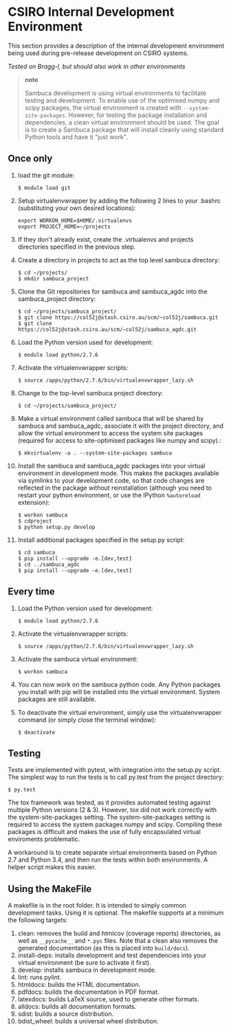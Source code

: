 CSIRO Internal Development Environment
======================================

This section provides a description of the internal development
environment being used during pre-release development on CSIRO systems.

*Tested on Bragg-l, but should also work in other environments*

> **note**
>
> Sambuca development is using virtual environments to facilitate
> testing and development. To enable use of the optimised numpy and
> scipy packages, the virtual environment is created with
> `--system-site-packages`. However, for testing the package
> installation and dependencies, a clean virtual environment should be
> used. The goal is to create a Sambuca package that will install
> cleanly using standard Python tools and have it "just work".

Once only
---------

1.  load the git module:

        $ module load git

2.  Setup virtualenvwrapper by adding the following 2 lines to your
    .bashrc (substituting your own desired locations):

        export WORKON_HOME=$HOME/.virtualenvs
        export PROJECT_HOME=~/projects

3.  If they don't already exist, create the .virtualenvs and projects
    directories specified in the previous step.
4.  Create a directory in projects to act as the top level sambuca
    directory:

        $ cd ~/projects/
        $ mkdir sambuca_project

5.  Clone the Git repositories for sambuca and sambuca\_agdc into the
    sambuca\_project directory:

        $ cd ~/projects/sambuca_project/
        $ git clone https://col52j@stash.csiro.au/scm/~col52j/sambuca.git
        $ git clone https://col52j@stash.csiro.au/scm/~col52j/sambuca_agdc.git

6.  Load the Python version used for development:

        $ module load python/2.7.6

7.  Activate the virtualenvwrapper scripts:

        $ source /apps/python/2.7.6/bin/virtualenvwrapper_lazy.sh

8.  Change to the top-level sambuca project directory:

        $ cd ~/projects/sambuca_project/

9.  Make a virtual environment called sambuca that will be shared by
    sambuca and sambuca\_agdc, associate it with the project directory,
    and allow the virtual environment to access the system site packages
    (required for access to site-optimised packages like numpy and
    scipy).:

        $ mkvirtualenv -a . --system-site-packages sambuca

10. Install the sambuca and sambuca\_agdc packages into your virtual
    environment in development mode. This makes the packages available
    via symlinks to your development code, so that code changes are
    reflected in the package without reinstallation (although you need
    to restart your python environment, or use the IPython `%autoreload`
    extension):

        $ workon sambuca
        $ cdproject
        $ python setup.py develop

11. Install additional packages specified in the setup.py script:

        $ cd sambuca
        $ pip install --upgrade -e.[dev,test]
        $ cd ../sambuca_agdc
        $ pip install --upgrade -e.[dev,test]

Every time
----------

1.  Load the Python version used for development:

        $ module load python/2.7.6

2.  Activate the virtualenvwrapper scripts:

        $ source /apps/python/2.7.6/bin/virtualenvwrapper_lazy.sh

3.  Activate the sambuca virtual environment:

        $ workon sambuca

4.  You can now work on the sambuca python code. Any Python packages you
    install with pip will be installed into the virtual environment.
    System packages are still available.
5.  To deactivate the virtual environment, simply use the
    virtualenvwrapper command (or simply close the terminal window):

        $ deactivate

Testing
-------

Tests are implemented with pytest, with integration into the setup.py
script. The simplest way to run the tests is to call py.test from the
project directory:

    $ py.test

The tox framework was tested, as it provides automated testing against
multiple Python versions (2 & 3). However, tox did not work correctly
with the system-site-packages setting. The system-site-packages setting
is required to access the system packages numpy and scipy. Compiling
these packages is difficult and makes the use of fully encapsulated
virtual enviroments problematic.

A workaround is to create separate virtual environments based on Python
2.7 and Python 3.4, and then run the tests within both environments. A
helper script makes this easier.

Using the MakeFile
------------------

A makefile is in the root folder. It is intended to simply common
development tasks. Using it is optional. The makefile supports at a
minimum the following targets:

1.  clean: removes the build and htmlcov (coverage reports) directories,
    as well as `__pycache__` and `*.pyc` files. Note that a clean also
    removes the generated documentation (as this is placed into
    `build/docs`).
2.  install-deps: installs development and test dependencies into your
    virtual environment (be sure to activate it first).
3.  develop: installs sambuca in development mode.
4.  lint: runs pylint.
5.  htmldocs: builds the HTML documentation.
6.  pdfdocs: builds the documentation in PDF format.
7.  latexdocs: builds LaTeX source, used to generate other formats.
8.  alldocs: builds all documentation formats.
9.  sdist: builds a source distribution.
10. bdist\_wheel: builds a universal wheel distribution.

